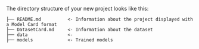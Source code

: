 The directory structure of your new project looks like this: 

```
├── README.md          <- Information about the project displayed with a Model Card format
├── DatasetCard.md     <- Information about the dataset 
├── data               <- 
├── models             <- Trained models
```
